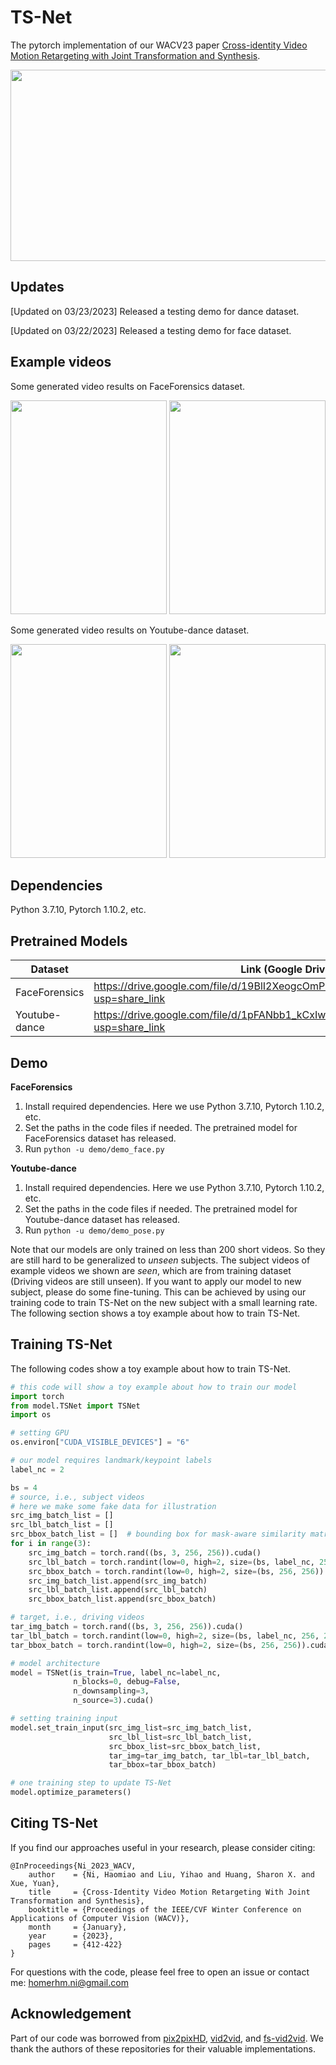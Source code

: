 TS-Net
====

The pytorch implementation of our WACV23 paper [Cross-identity Video Motion Retargeting with Joint Transformation and Synthesis](https://arxiv.org/abs/2210.01559).

<div align=center><img src="architecture.png" width="787px" height="306px"/></div>

Updates
-----
[Updated on 03/23/2023] Released a testing demo for dance dataset.

[Updated on 03/22/2023] Released a testing demo for face dataset.

Example videos
----
Some generated video results on FaceForensics dataset.

<div align=center>
<img src="sup-mat/face1.gif" width="250" height="342"/>
<img src="sup-mat/face2.gif" width="250" height="342"/>
</div>

Some generated video results on Youtube-dance dataset.

<div align=center>
<img src="sup-mat/pose1.gif" width="250" height="342"/>
<img src="sup-mat/pose2.gif" width="250" height="342"/>
</div>

Dependencies
----
Python 3.7.10, Pytorch 1.10.2, etc.

Pretrained Models
------
|Dataset|Link (Google Drive)|
|------|-----|
|FaceForensics|https://drive.google.com/file/d/19BlI2XeogcOmPT4MALzqesRfpGu9E8Py/view?usp=share_link|
|Youtube-dance|https://drive.google.com/file/d/1pFANbb1_kCxIwrMXZUD3NGFd9RKb1fHw/view?usp=share_link|

Demo
-------
**FaceForensics**
1. Install required dependencies. Here we use Python 3.7.10, Pytorch 1.10.2, etc.
2. Set the paths in the code files if needed. The pretrained model for FaceForensics dataset has released.
3. Run `python -u demo/demo_face.py`

**Youtube-dance**
1. Install required dependencies. Here we use Python 3.7.10, Pytorch 1.10.2, etc.
2. Set the paths in the code files if needed. The pretrained model for Youtube-dance dataset has released.
3. Run `python -u demo/demo_pose.py`

Note that our models are only trained on less than 200 short videos. So they are still hard to be generalized to *unseen* subjects. The subject videos of example videos we shown are *seen*, which are from training dataset (Driving videos are still unseen). If you want to apply our model to new subject, please do some fine-tuning. This can be achieved by using our training code to train TS-Net on the new subject with a small learning rate. The following section shows a toy example about how to train TS-Net.

Training TS-Net
----

The following codes show a toy example about how to train TS-Net.
```python
# this code will show a toy example about how to train our model
import torch
from model.TSNet import TSNet
import os

# setting GPU
os.environ["CUDA_VISIBLE_DEVICES"] = "6"

# our model requires landmark/keypoint labels
label_nc = 2

bs = 4
# source, i.e., subject videos
# here we make some fake data for illustration
src_img_batch_list = []
src_lbl_batch_list = []
src_bbox_batch_list = []  # bounding box for mask-aware similarity matrix computation
for i in range(3):
    src_img_batch = torch.rand((bs, 3, 256, 256)).cuda()
    src_lbl_batch = torch.randint(low=0, high=2, size=(bs, label_nc, 256, 256)).cuda().to(torch.float32)
    src_bbox_batch = torch.randint(low=0, high=2, size=(bs, 256, 256)).cuda().to(torch.float32)
    src_img_batch_list.append(src_img_batch)
    src_lbl_batch_list.append(src_lbl_batch)
    src_bbox_batch_list.append(src_bbox_batch)

# target, i.e., driving videos
tar_img_batch = torch.rand((bs, 3, 256, 256)).cuda()
tar_lbl_batch = torch.randint(low=0, high=2, size=(bs, label_nc, 256, 256)).cuda().to(torch.float32)
tar_bbox_batch = torch.randint(low=0, high=2, size=(bs, 256, 256)).cuda().to(torch.float32)

# model architecture
model = TSNet(is_train=True, label_nc=label_nc,
              n_blocks=0, debug=False,
              n_downsampling=3,
              n_source=3).cuda()

# setting training input
model.set_train_input(src_img_list=src_img_batch_list,
                      src_lbl_list=src_lbl_batch_list,
                      src_bbox_list=src_bbox_batch_list,
                      tar_img=tar_img_batch, tar_lbl=tar_lbl_batch,
                      tar_bbox=tar_bbox_batch)

# one training step to update TS-Net
model.optimize_parameters()
```

Citing TS-Net
----
If you find our approaches useful in your research, please consider citing:
```
@InProceedings{Ni_2023_WACV,
    author    = {Ni, Haomiao and Liu, Yihao and Huang, Sharon X. and Xue, Yuan},
    title     = {Cross-Identity Video Motion Retargeting With Joint Transformation and Synthesis},
    booktitle = {Proceedings of the IEEE/CVF Winter Conference on Applications of Computer Vision (WACV)},
    month     = {January},
    year      = {2023},
    pages     = {412-422}
}
```
For questions with the code, please feel free to open an issue or contact me: homerhm.ni@gmail.com

Acknowledgement
----
Part of our code was borrowed from [pix2pixHD](https://github.com/NVIDIA/pix2pixHD), [vid2vid](https://github.com/NVIDIA/vid2vid), and [fs-vid2vid](https://github.com/NVlabs/few-shot-vid2vid). We thank the authors of these repositories for their valuable implementations.
